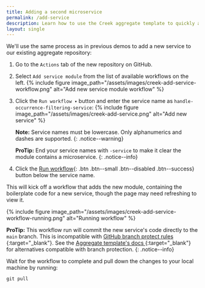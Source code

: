 ```yaml
---
title: Adding a second microservice
permalink: /add-service
description: Learn how to use the Creek aggregate template to quickly add a second microservices.
layout: single
---
```


We'll use the same process as in previous demos to add a new service to our existing aggregate repository:

1. Go to the `Actions` tab of the new repository on GitHub.
2. Select `Add service module` from the list of available workflows on the left.
   {% include figure image_path="/assets/images/creek-add-service-workflow.png" alt="Add new service module workflow" %}
3. Click the `Run workflow ▾` button and enter the service name as `handle-occurrence-filtering-service`: 
   {% include figure image_path="/assets/images/creek-add-service.png" alt="Add new service" %}

   **Note:** Service names must be lowercase. Only alphanumerics and dashes are supported.
   {: .notice--warning}

   **ProTip:** End your service names with `-service` to make it clear the module contains a microservice.
   {: .notice--info}
4. Click the [Run workflow](){: .btn .btn--small .btn--disabled .btn--success} button below the service name.

This will kick off a workflow that adds the new module, containing the boilerplate code for a new service,
though the page may need refreshing to view it. 

{% include figure image_path="/assets/images/creek-add-service-workflow-running.png" alt="Running workflow" %}

**ProTip:** This workflow run will commit the new service's code directly to the `main` branch.
This is incompatible with [GitHub branch protect rules <i class="fas fa-external-link-alt"></i>][ghBranchProtectionRules]{:target="_blank"}.
See the [Aggregate template's docs <i class="fas fa-external-link-alt"></i>][aggTempAddService]{:target="_blank"}
for alternatives compatible with branch protection.
{: .notice--info}

Wait for the workflow to complete and pull down the changes to your local machine by running:

```shell
git pull
```

[ghBranchProtectionRules]: https://docs.github.com/en/repositories/configuring-branches-and-merges-in-your-repository/defining-the-mergeability-of-pull-requests/about-protected-branches
[aggTempAddService]: https://www.creekservice.org/aggregate-template/add-service